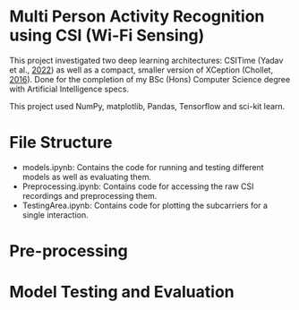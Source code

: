 # Multi Person Activity Recognition using CSI (Wi-Fi Sensing)

This project investigated two deep learning architectures: CSITime (Yadav et al., [2022](https://www.sciencedirect.com/science/article/abs/pii/S0893608021004391)) as well as a compact, smaller version of XCeption (Chollet, [2016](https://arxiv.org/abs/1610.02357)). Done for the completion of my BSc (Hons) Computer Science degree with Artificial Intelligence specs. 

This project used NumPy, matplotlib, Pandas, Tensorflow and sci-kit learn.

# File Structure 
- models.ipynb: Contains the code for running and testing different models as well as evaluating them. 
- Preprocessing.ipynb: Contains code for accessing the raw CSI recordings and preprocessing them. 
- TestingArea.ipynb: Contains code for plotting the subcarriers for a single interaction. 

# Pre-processing

# Model Testing and Evaluation
